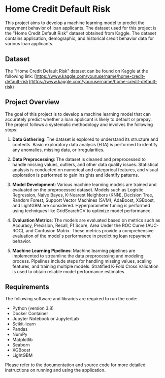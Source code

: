 # Home Credit Default Risk

This project aims to develop a machine learning model to predict the repayment behavior of loan applicants. The dataset used for this project is the "Home Credit Default Risk" dataset obtained from Kaggle. The dataset contains application, demographic, and historical credit behavior data for various loan applicants.

## Dataset

The "Home Credit Default Risk" dataset can be found on Kaggle at the following link:
[https://www.kaggle.com/yourusername/home-credit-default-risk](https://www.kaggle.com/yourusername/home-credit-default-risk)

## Project Overview

The goal of this project is to develop a machine learning model that can accurately predict whether a loan applicant is likely to default or prepay. The project follows a systematic methodology and involves the following steps:

1. **Data Gathering**: The dataset is explored to understand its structure and contents. Basic exploratory data analysis (EDA) is performed to identify any anomalies, missing data, or irregularities.

2. **Data Preprocessing**: The dataset is cleaned and preprocessed to handle missing values, outliers, and other data quality issues. Statistical analysis is conducted on numerical and categorical features, and visual exploration is performed to gain insights and identify patterns.

3. **Model Development**: Various machine learning models are trained and evaluated on the preprocessed dataset. Models such as Logistic Regression, Naive Bayes, K-Nearest Neighbors (KNN), Decision Tree, Random Forest, Support Vector Machines (SVM), AdaBoost, XGBoost, and LightGBM are considered. Hyperparameter tuning is performed using techniques like GridSearchCV to optimize model performance.

4. **Evaluation Metrics**: The models are evaluated based on metrics such as Accuracy, Precision, Recall, F1 Score, Area Under the ROC Curve (AUC-ROC), and Confusion Matrix. These metrics provide a comprehensive evaluation of the model's performance in predicting loan repayment behavior.

5. **Machine Learning Pipelines**: Machine learning pipelines are implemented to streamline the data preprocessing and modeling process. Pipelines include steps for handling missing values, scaling features, and training multiple models. Stratified K-Fold Cross Validation is used to obtain reliable model performance estimates.

## Requirements

The following software and libraries are required to run the code:

- Python (version 3.8)
- Docker Container
- Jupyter Notebook or JupyterLab
- Scikit-learn
- Pandas
- NumPy
- Matplotlib
- Seaborn
- XGBoost
- LightGBM

Please refer to the documentation and source code for more detailed instructions on running and using the application.

